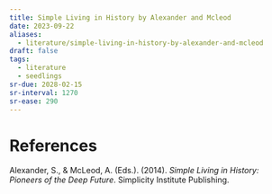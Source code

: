 ```yaml
---
title: Simple Living in History by Alexander and Mcleod
date: 2023-09-22
aliases:
  - literature/simple-living-in-history-by-alexander-and-mcleod
draft: false
tags:
  - literature
  - seedlings
sr-due: 2028-02-15
sr-interval: 1270
sr-ease: 290
---
```


# References

Alexander, S., & McLeod, A. (Eds.). (2014). _Simple Living in History: Pioneers of the Deep Future_. Simplicity Institute Publishing.